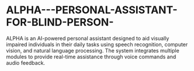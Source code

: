 # ALPHA---PERSONAL-ASSISTANT-FOR-BLIND-PERSON-
ALPHA is an AI-powered personal assistant designed to aid visually impaired individuals in their daily tasks using speech recognition, computer vision, and natural language processing. The system integrates multiple modules to provide real-time assistance through voice commands and audio feedback. 
